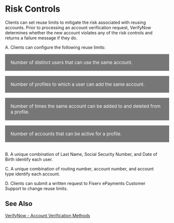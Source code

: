 
# Risk Controls

Clients can set reuse limits to mitigate the risk associated with reusing accounts. Prior to processing an account verification request, VerifyNow determines whether the new account violates any of the risk controls and returns a failure message if they do.

A. Clients can configure the following reuse limits: 

<div class="collapsible-container">
<div>
    <input type="checkbox" class="collapsible-checkbox" id="section1">
    <label class="label-expand" for="section1">Number of distinct users that can use the same account.</label>
    <div class="content-expand">
        <div class="content-body">
          <div class="content-left">
          a. The default is 2.<br>
          b. In the case of a joint account, each account holder counts as one user.<br>
          c. The count changes when a user is added and when a user is removed in the following situations:
        <div class="card-body">
        <ul>
        <li>All of a user’s profiles show the same account as deleted </li>
        <li>A user unsubscribes</li>
        </ul>
        </div>
        </div>
        </div>
        </div>
        </br>
    <input type="checkbox" class="collapsible-checkbox" id="section2">
    <label class="label-expand" for="section2">Number of profiles to which a user can add the same account.</label>
    <div class="content-expand">
        <div class="content-body">
        <div class="content-left">
        a. The default is 2.<br>
        b. In the case of a joint account, each account holder counts as one user.<br>
        c. The count changes when an account is added to a profile and removed in the following situations: 
        <div class="card-body">
        <ul>
        <li>An account is deleted from a profile </li>
        <li>A profile is unsubscribed
        </li>
        </ul>
        </div>
        </div>
    </div>
    </div> </br>
    <input type="checkbox" class="collapsible-checkbox" id="section3">
    <label class="label-expand" for="section3">Number of times the same account can be added to and deleted from a profile.</label>
    <div class="content-expand">
        <div class="content-body">
        <div class="content-left">
            a. The default is 3.<br>
            b. The number of trial deposit attempts carries the same limit. <br>
            c. Clients can change trial deposit limits at the user level for a particular account.
        </div>
    </div>
    </div> </br>
    <input type="checkbox" class="collapsible-checkbox" id="section4">
    <label class="label-expand" for="section4">Number of accounts that can be active for a profile.</label>
    <div class="content-expand">
        <div class="content-body">
        <div class="content-left">
            a. No default value <br>
            b. The count changes when an account is added to a profile and removed in the following situations:
        <div class="card-body">
        <ul>
        <li>An account is deleted from a profile </li>
        <li>A profile is unsubscribed
        </li>
        </ul>
        </div>
        </div>
    </div>
    </div>   
</div>
</div>
</br>
        
B. A unique combination of Last Name, Social Security Number, and Date of Birth identify each user.

C. A unique combination of routing number, account number, and account type identify each account. 

D. Clients can submit a written request to Fiserv ePayments Customer Support to change reuse limits.

## See Also
[VerifyNow - Account Verification Methods](?path=docs/verifynow-account-verification-method.md)<br/>

<style>
    .card-body ul {
        list-style: none;
        padding-left: 20px;
    }
    .card-body ul li::before {
        content: "\2022";
        font-size: 1.5em;
        color: #f60;
        display: inline-block;
        width: 1em;
        margin-left: -1em;
    }
    .collapsible-container {
        width: 100%;
    }
    .collapsible-checkbox {
        display: none;
    }

    .label-expand {
        background-color: #777;
        color: white;
        cursor: pointer;
        padding: 18px;
        width: 100%;
        border: none;
        text-align: left;
        outline: none;
        font-size: 15px;
        display: block;
    }

    .collapsible-checkbox:checked+.label-expand {
        background-color: #555;
    }

    .content-expand {
        padding: 0 18px;
        display: none;
        overflow: hidden;
        background-color: #f1f1f1;
    }

    .collapsible-checkbox:checked+.label-expand+.content-expand {
        display: block;
    }

    .block-quote {
        padding: 1em;
        color: #6a737d;
        border-left: 0.375em solid #40a9ff;
        background: #e6f7ff;
        border-radius: 3px;
    }

    .content-left {
        width: 100%
    }

    .image-otp {
        width: 40%
    }

    .content-body {
        display: flex;
        align-items: center;
        justify-content: space-between;
        padding: 20px;
    }

    .image-center {
      display: block;
      margin-left: auto;
      margin-right: auto;
      width: 70%;
    }
    
    .card-body {
        margin: 20px;
    }
    .card-body ul {
        list-style: none;
        padding-left: 20px;
    }
    .card-body ul li::before {
        content: "\2022";
        font-size: 1em;
        color: #f60;
        display: inline-block;
        width: 1em;
        margin-left: -1em;
    }
</style>
            
 





   